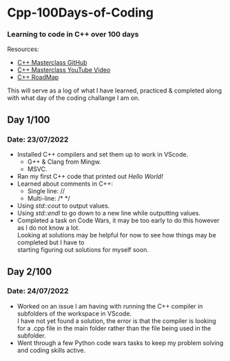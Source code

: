 # Cpp-100Days-of-Coding

### Learning to code in C++ over 100 days

Resources:
- [C++ Masterclass GitHub](https://github.com/rutura/The-C-20-Masterclass-Source-Code)
- [C++ Masterclass YouTube Video](https://www.youtube.com/watch?v=8jLOx1hD3_o)
- [C++ RoadMap](https://github.com/salmer/CppDeveloperRoadmap)

This will serve as a log of what I have learned, practiced & completed along with what day of the coding challange I am on.

## Day 1/100
### Date: 23/07/2022
- Installed C++ compilers and set them up to work in VScode.
  - G++ & Clang from Mingw.
  - MSVC.
- Ran my first C++ code that printed out *Hello World!*
- Learned about comments in C++:
  - Single line: //
  - Multi-line: /* */
- Using *std::cout* to output values.
- Using *std::endl* to go down to a new line while outputting values.
- Completed a task on Code Wars, it may be too early to do this however as I do not know a lot.  
Looking at solutions may be helpful for now to see how things may be completed but I have to   
starting figuring out solutions for myself soon. 

## Day 2/100
### Date: 24/07/2022
- Worked on an issue I am having with running the C++ compiler in subfolders of the workspace in VScode.  
I have not yet found a solution, the error is that the compiler is looking for a .cpp file in the main folder rather than the file being used in the subfolder.
- Went through a few Python code wars tasks to keep my problem solving and coding skills active.
